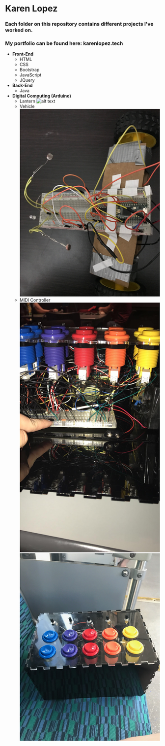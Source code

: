 # Karen Lopez

### Each folder on this repository contains different projects I've worked on.
### My portfolio can be found here: karenlopez.tech

* **Front-End**
	* HTML
	* CSS
	* Bootstrap
	* JavaScript
	* JQuery
* **Back-End**
	* Java
* **Digital Computing (Arduino)**
	* Lantern
	![alt text](https://github.com/kvlopez1/main/blob/master/img/Lantern.png)
	* Vehicle
	![alt text](https://github.com/kvlopez1/main/blob/master/img/vehicleUp.JPG)
	* MIDI Controller
	![alt text](https://github.com/kvlopez1/main/blob/master/img/insideMIDI.JPG)
	![alt text](https://github.com/kvlopez1/main/blob/master/img/MIDI.JPG)
	

